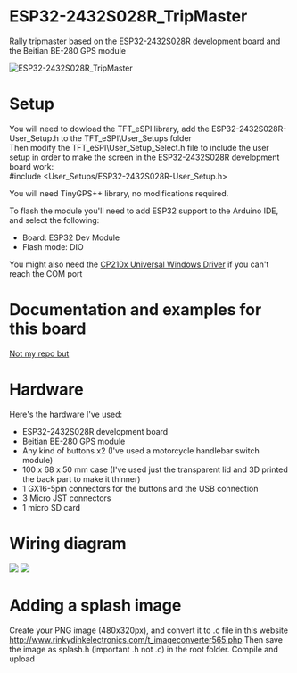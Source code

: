 # ESP32-2432S028R_TripMaster
Rally tripmaster based on the ESP32-2432S028R development board and the Beitian BE-280 GPS module

![ESP32-2432S028R_TripMaster](https://i.imgur.com/IejWvIF.jpg)

# Setup
You will need to dowload the TFT_eSPI library, add the ESP32-2432S028R-User_Setup.h to the TFT_eSPI\User_Setups folder  
Then modify the TFT_eSPI\User_Setup_Select.h file to include the user setup in order to make the screen in the ESP32-2432S028R development board work:  
#include <User_Setups/ESP32-2432S028R-User_Setup.h>  
  
You will need TinyGPS++ library, no modifications required.
  
To flash the module you'll need to add ESP32 support to the Arduino IDE, and select the following:
- Board: ESP32 Dev Module
- Flash mode: DIO
  
You might also need the [CP210x Universal Windows Driver](https://www.silabs.com/developers/usb-to-uart-bridge-vcp-drivers) if you can't reach the COM port  
  
# Documentation and examples for this board
[Not my repo but](http://pan.jczn1688.com/directlink/1/ESP32%20module/2.8inch_ESP32-2432S028R.rar)
  
# Hardware
Here's the hardware I've used:  
- ESP32-2432S028R development board  
- Beitian BE-280 GPS module  
- Any kind of buttons x2 (I've used a motorcycle handlebar switch module)  
- 100 x 68 x 50 mm case (I've used just the transparent lid and 3D printed the back part to make it thinner)
- 1 GX16-5pin connectors for the buttons and the USB connection
- 3 Micro JST connectors
- 1 micro SD card

# Wiring diagram
![](https://i.imgur.com/t1iq9gP.png)
![](https://i.imgur.com/CNndlpF.png)

# Adding a splash image
Create your PNG image (480x320px), and convert it to .c file in this website http://www.rinkydinkelectronics.com/t_imageconverter565.php
Then save the image as splash.h (important .h not .c) in the root folder. Compile and upload
